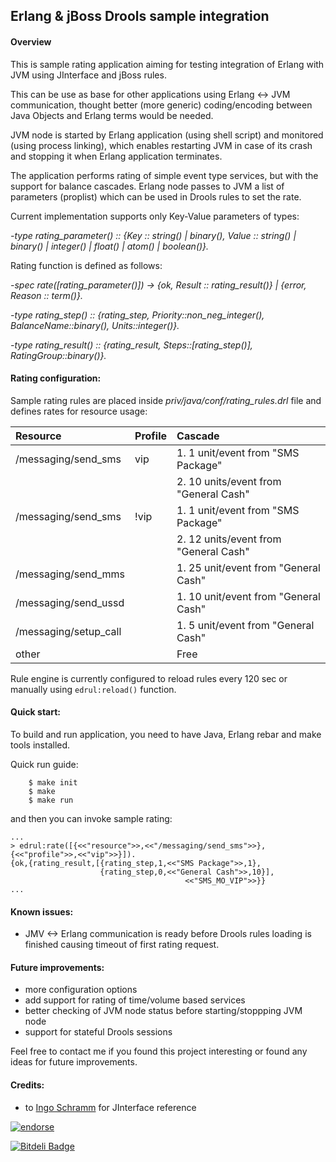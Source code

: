 ## Erlang & jBoss Drools sample integration

#### Overview 

This is sample rating application aiming for testing integration of Erlang with JVM using JInterface and jBoss rules.

This can be use as base for other applications using Erlang <-> JVM communication, thought better (more generic) coding/encoding between Java Objects and Erlang terms would be needed.

JVM node is started by Erlang application (using shell script) and monitored (using process linking), which
enables restarting JVM in case of its crash and stopping it when Erlang application terminates.

The application performs rating of simple event type services, but with the support for balance cascades.
Erlang node passes to JVM a list of parameters (proplist) which can be used in Drools rules to set the rate.

Current implementation supports only Key-Value parameters of types:

*-type rating_parameter() :: {Key :: string() | binary(), Value :: string() | binary() | integer() | float() | atom() | boolean()}.*

Rating function is defined as follows:

*-spec rate([rating_parameter()]) -> {ok, Result :: rating_result()} | {error, Reason :: term()}.*

*-type rating_step() :: {rating_step, Priority::non_neg_integer(), BalanceName::binary(), Units::integer()}.*

*-type rating_result() :: {rating_result, Steps::[rating_step()], RatingGroup::binary()}.*

#### Rating configuration:

Sample rating rules are placed inside *priv/java/conf/rating_rules.drl* file and defines rates for resource usage:


| Resource              | Profile | Cascade                               |
| :-------------------- | :------ | :------------------------------------ |
| /messaging/send_sms   | vip     | 1. 1 unit/event from "SMS Package"    |
|                       |         | 2. 10 units/event from "General Cash" |
| /messaging/send_sms   | !vip    | 1. 1 unit/event from "SMS Package"    |
|                       |         | 2. 12 units/event from "General Cash" |
| /messaging/send_mms   |         | 1. 25 unit/event from "General Cash"  |
| /messaging/send_ussd  |         | 1. 10 unit/event from "General Cash"  |
| /messaging/setup_call |         | 1. 5 unit/event from "General Cash"   |
| other                 |         | Free                                  |

Rule engine is currently configured to reload rules every 120 sec or manually using `edrul:reload()` function.

#### Quick start:


To build and run application, you need to have Java, Erlang rebar and make tools installed.

Quick run guide:

        $ make init
        $ make
        $ make run

and then you can invoke sample rating:

    ...
    > edrul:rate([{<<"resource">>,<<"/messaging/send_sms">>},{<<"profile">>,<<"vip">>}]).
    {ok,{rating_result,[{rating_step,1,<<"SMS Package">>,1},
                        {rating_step,0,<<"General Cash">>,10}],
                                           <<"SMS_MO_VIP">>}}
    ...

#### Known issues:

- JMV <-> Erlang communication is ready before Drools rules loading is finished causing timeout of first rating request.

#### Future improvements:

- more configuration options
- add support for rating of time/volume based services
- better checking of JVM node status before starting/stoppping JVM node
- support for stateful Drools sessions

Feel free to contact me if you found this project interesting or found any ideas for future improvements.

#### Credits:

- to [Ingo Schramm](https://github.com/nerlo) for JInterface reference


[![endorse](http://api.coderwall.com/systra/endorse.png)](http://coderwall.com/systra)


[![Bitdeli Badge](https://d2weczhvl823v0.cloudfront.net/systra/edrul/trend.png)](https://bitdeli.com/free "Bitdeli Badge")

